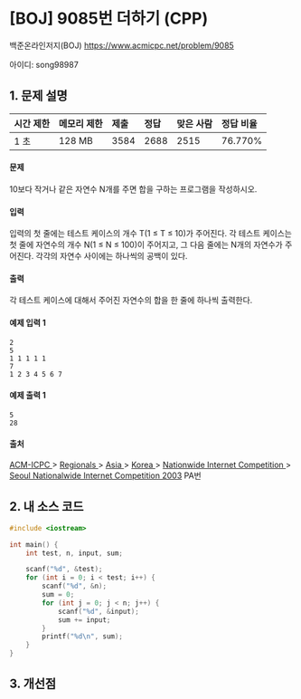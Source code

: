 # [BOJ] 9085번 더하기 (CPP)

백준온라인저지(BOJ) https://www.acmicpc.net/problem/9085

아이디: song98987



## 1. 문제 설명

| 시간 제한 | 메모리 제한 | 제출 | 정답 | 맞은 사람 | 정답 비율 |
| :-------- | :---------- | :--- | :--- | :-------- | :-------- |
| 1 초      | 128 MB      | 3584 | 2688 | 2515      | 76.770%   |

#### 문제

10보다 작거나 같은 자연수 N개를 주면 합을 구하는 프로그램을 작성하시오.

#### 입력

입력의 첫 줄에는 테스트 케이스의 개수 T(1 ≤ T ≤ 10)가 주어진다. 각 테스트 케이스는 첫 줄에 자연수의 개수 N(1 ≤ N ≤ 100)이 주어지고, 그 다음 줄에는 N개의 자연수가 주어진다. 각각의 자연수 사이에는 하나씩의 공백이 있다.

#### 출력

각 테스트 케이스에 대해서 주어진 자연수의 합을 한 줄에 하나씩 출력한다.



#### 예제 입력 1

```
2
5
1 1 1 1 1
7
1 2 3 4 5 6 7
```

#### 예제 출력 1

```
5
28
```



#### 출처

[ACM-ICPC ](https://www.acmicpc.net/category/1)> [Regionals ](https://www.acmicpc.net/category/7)> [Asia ](https://www.acmicpc.net/category/42)> [Korea ](https://www.acmicpc.net/category/211)> [Nationwide Internet Competition ](https://www.acmicpc.net/category/256)> [Seoul Nationalwide Internet Competition 2003](https://www.acmicpc.net/category/detail/1090) PA번



## 2. 내 소스 코드

```C++
#include <iostream>

int main() {
	int test, n, input, sum;

	scanf("%d", &test);
	for (int i = 0; i < test; i++) {
		scanf("%d", &n);
		sum = 0;
		for (int j = 0; j < n; j++) {
			scanf("%d", &input);
			sum += input;
		}
		printf("%d\n", sum);
	}
}
```



## 3. 개선점


